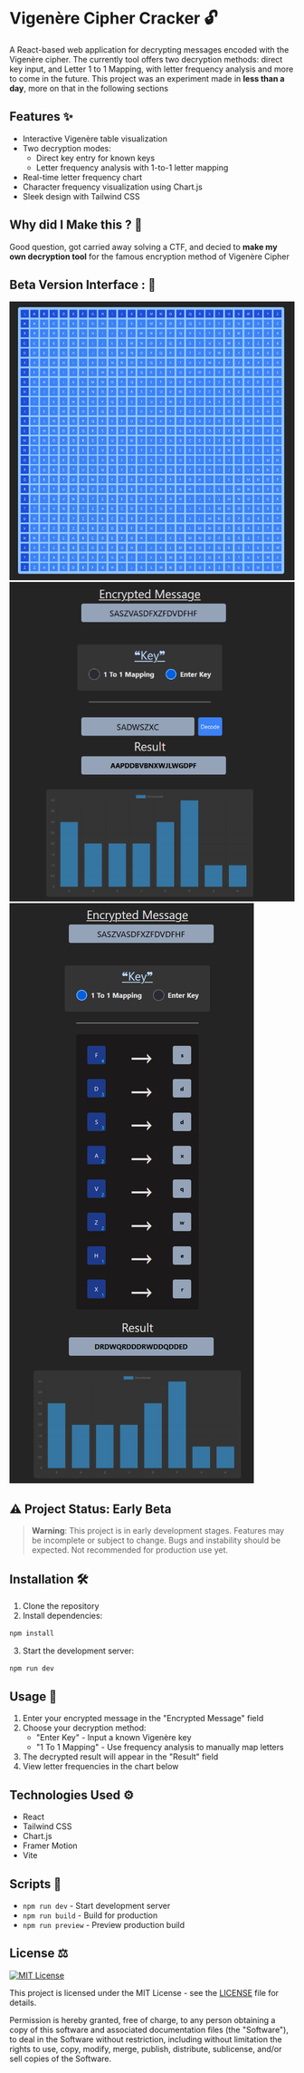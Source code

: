 # Vigenère Cipher Cracker 🔓

A React-based web application for decrypting messages encoded with the Vigenère cipher. The currently tool offers two decryption methods: direct key input, and Letter 1 to 1 Mapping, with letter frequency analysis and more to come in the future. 
This project was an experiment made in **less than a day**, more on that in the following sections

## Features ✨

- Interactive Vigenère table visualization
- Two decryption modes:
  - Direct key entry for known keys
  - Letter frequency analysis with 1-to-1 letter mapping
- Real-time letter frequency chart
- Character frequency visualization using Chart.js
- Sleek design with Tailwind CSS

## Why did I Make this ? 🤔

Good question, got carried away solving a CTF, and decied to **make my own decryption tool** for the famous encryption method of Vigenère Cipher

## Beta Version Interface : 📸

![Vigenère Cipher Cracker Interface](./public/example1.png)
![Vigenère Cipher Cracker Interface](./public/example2.png)
![Vigenère Cipher Cracker Interface](./public/example3.png)

## ⚠️ Project Status: Early Beta

> **Warning**: This project is in early development stages. Features may be incomplete or subject to change. Bugs and instability should be expected. Not recommended for production use yet.


## Installation 🛠️

1. Clone the repository
2. Install dependencies:
```sh
npm install
```

3. Start the development server:
```sh
npm run dev
```

## Usage 🌻

1. Enter your encrypted message in the "Encrypted Message" field
2. Choose your decryption method:
   - "Enter Key" - Input a known Vigenère key
   - "1 To 1 Mapping" - Use frequency analysis to manually map letters
3. The decrypted result will appear in the "Result" field
4. View letter frequencies in the chart below

## Technologies Used ⚙️

- React
- Tailwind CSS
- Chart.js
- Framer Motion
- Vite

## Scripts 📜

- `npm run dev` - Start development server
- `npm run build` - Build for production
- `npm run preview` - Preview production build

## License ⚖️

[![MIT License](https://img.shields.io/badge/License-MIT-blue.svg)](https://opensource.org/licenses/MIT)

This project is licensed under the MIT License - see the [LICENSE](LICENSE) file for details.

Permission is hereby granted, free of charge, to any person obtaining a copy of this software and associated documentation files (the "Software"), to deal in the Software without restriction, including without limitation the rights to use, copy, modify, merge, publish, distribute, sublicense, and/or sell copies of the Software.